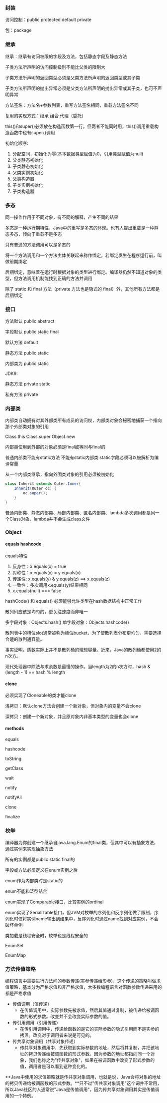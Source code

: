 ### 封装

访问控制：public  protected  default  private

包：package

### 继承

继承：继承有访问权限的字段及方法，包括静态字段及静态方法

子类方法所声明的访问控制级别不能比父类的限制大

子类方法所声明的返回类型必须是父类方法所声明的返回类型或其子类

子类方法所声明的抛出异常必须是父类方法所声明的抛出异常或其子类，也可不声明异常

方法签名：方法名+参数列表，重写方法签名相同，重载方法签名不同

复用的实现方式：继承    组合   代理（委托）

this()和super()必须放在构造函数第一行，但两者不能同时用，this()调用重载构造函数中也有super()调用

初始化顺序:

1. 分配空间，初始化为零(基本数据类型赋值为0，引用类型赋值为null)
2. 父类静态初始化
3. 子类静态初始化
4. 父类实例初始化
5. 父类构造器
6. 子类实例初始化
7. 子类构造器

### 多态

同一操作作用于不同对象，有不同的解释，产生不同的结果

多态是一种运行期特性，Java中的重写是多态的体现。也有人提出重载是一种静态多态，倾向于重载不是多态

只有普通的方法调用可以是多态的

将一个方法调用和一个方法主体关联起来称作绑定，若绑定发生在程序运行前，叫做前期绑定

后期绑定，意味着在运行时根据对象的类型进行绑定。编译器仍然不知道对象的类型，但方法调用机制能找到正确的方法并调用

除了 static 和 final 方法（private 方法也是隐式的 final）外，其他所有方法都是后期绑定

### 接口

方法默认 public abstract

字段默认 public static final

默认方法 default

静态方法 public static

内部类为 public static

JDK9:

静态方法 private static

私有方法 private

### 内部类

内部类自动拥有对其外部类所有成员的访问权，内部类对象会秘密地捕获一个指向那个外部类对象的引用

Class.this   Class.super  Object.new

内部类使用到外部的对象必须是final或等同与final的

普通内部类不能有static方法  不能有static内部类  static字段必须可以被解析为编译常量  

从一个内部类继承，指向外围类对象的引用必须被初始化  

```java
class Inherit extends Outer.Inner{
    Inherit(Outer oc) {
        oc.super();
    }
}
```

普通内部类、静态内部类、局部内部类、匿名内部类、lambda多次调用都是同一个Class对象，lambda并不会生成class文件

### Object

#### equals  hashcode

equals特性

1. 反身性：x.equals(x) = true 
2. 对称性：x.equals(y) = y.equals(x)
3. 传递性:   x.equals(y) & y.equals(z) ==> x.equals(z)
4. 一致性：多次调用x.equals(y)结果相同
5. x.equals(null) === false

hashCode() 和 equals() 必须能够允许类型在hash数据结构中正常工作

散列码应该是均匀的，更关注速度而非唯一

多字段对象：Objects.hash()      单字段对象：Objects.hashcode()

散列表中的槽位slot通常被称为桶位bucket，为了使散列表分布更均匀，需要选择合适的散列通容量。

事实证明，质数实际上并不是散列桶的理想容量。近来，Java的散列桶都使用2的n次方。

现代处理器中除法与求余数是最慢的操作。当length为2的n次方时，hash & (length - 1) == hash % length 

#### clone

必须实现了Cloneable的类才能clone

浅拷贝：默认clone方法会创建一个新对象，但对象内的变量不会clone

深拷贝：创建一个新对象，并且原对象内非基本类型的变量也会clone

#### methods

equals

hashcode

toString

getClass

wait

notify

notifyAll

clone

finalize

### 枚举

编译器为你创建一个继承自java.lang.Enum的final类，但其中可以有抽象方法，通过实例来实现抽象方法

所有的实例都是public static final的

字段或方法必须定义在enum实例之后

enum作为内部类时是static的

enum不能和泛型结合

enum实现了Comparable接口，比较实例的ordinal

enum实现了Serializable接口，但JVM对枚举的序列化和反序列化做了限制，序列化时仅将实例name输出到结果中，反序列化时通过name找到对应实例，不会破坏单例

类加载是线程安全时，枚举也是线程安全的

EnumSet

EnumMap

### 方法传值策略

编程语言中需要进行方法间的参数传递(实参传递给形参)，这个传递的策略叫做求值策略，基本分为严格求值和非严格求值，大多数编程语言对函数参数传递采用的都是严格求值

- 传值调用（值传递）
    - 在传值调用中，实际参数先被求值，然后其值通过复制，被传递给被调函数的形式参数。改变并不会改变实际参数的值。
- 传引用调用（引用传递）
    - 在传引用调用中，传递给函数的是它的实际参数的隐式引用而不是实参的拷贝。改变对于调用者来说是可见的。
- 传共享对象调用（共享对象传递）
    - 传共享对象调用中，先获取到实际参数的地址，然后将其复制，并把该地址的拷贝传递给被调函数的形式参数。因为参数的地址都指向同一个对象，我们也称之为"传共享对象"，如果在被调函数中改变了形式参数的值，调用者是可以看到这种变化的。

**Java中使用的求值策略就是传共享对象调用，也就是说，Java会将对象的地址的拷贝传递给被调函数的形式参数。**只不过"传共享对象调用"这个词并不常用，所以Java社区的人通常说"Java是传值调用"，因为传共享对象调用其实是传值调用的一个特例。


